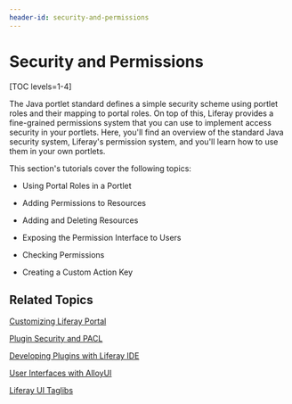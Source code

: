 ```yaml
---
header-id: security-and-permissions
---
```


# Security and Permissions

[TOC levels=1-4]

The Java portlet standard defines a simple security scheme using portlet roles 
and their mapping to portal roles. On top of this, Liferay provides a 
fine-grained permissions system that you can use to implement access security 
in your portlets. Here, you'll find an overview of the standard Java security
system, Liferay's permission system, and you'll learn how to use them in your
own portlets.

This section's tutorials cover the following topics: 

- Using Portal Roles in a Portlet

- Adding Permissions to Resources

- Adding and Deleting Resources

- Exposing the Permission Interface to Users

- Checking Permissions

- Creating a Custom Action Key

## Related Topics

[Customizing Liferay Portal](/docs/6-2/tutorials/-/knowledge_base/t/customizing-liferay-portal)

[Plugin Security and PACL](/docs/6-2/tutorials/-/knowledge_base/t/plugin-security-and-pacl)

[Developing Plugins with Liferay IDE](/docs/6-2/tutorials/-/knowledge_base/t/liferay-ide)

[User Interfaces with AlloyUI](/docs/6-2/tutorials/-/knowledge_base/t/alloyui)

[Liferay UI Taglibs](/docs/6-2/tutorials/-/knowledge_base/t/liferay-ui-taglibs)
